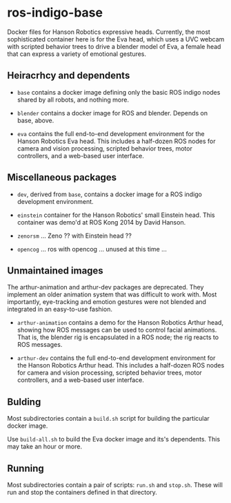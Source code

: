 ros-indigo-base
===============
Docker files for Hanson Robotics expressive heads. Currently, the most
sophisticated container here is for the Eva head, which uses a UVC
webcam with scripted behavior trees to drive a blender model of Eva,
a female head that can express a variety of emotional gestures.

## Heiracrhcy and dependents

* `base` contains a docker image defining only the basic ROS indigo 
  nodes shared by all robots, and nothing more.

* `blender` contains a docker image for ROS and blender. Depends on
   base, above.

* `eva` contains the full end-to-end development environment
   for the Hanson Robotics Eva head.  This includes a half-dozen
   ROS nodes for camera and vision processing, scripted behavior trees,
   motor controllers, and a web-based user interface.

## Miscellaneous packages

* `dev`, derived from `base`, contains a docker image for a ROS indigo
   development environment.

* `einstein` container for the Hanson Robotics' small Einstein head.
  This container was demo'd at ROS Kong 2014 by David Hanson.

* `zenorsm` ... Zeno ?? with Einstein head ??

* `opencog` ... ros with opencog ... unused at this time ...

## Unmaintained images
The arthur-animation and arthur-dev packages are deprecated. They
implement an older animation system that was difficult to work with.
Most importantly, eye-tracking and emotion gestures were not blended
and integrated in an easy-to-use fashion.

* `arthur-animation` contains a demo for the Hanson Robotics Arthur head,
   showing how ROS messages can be used to control facial animations.
   That is, the blender rig is encapsulated in a ROS node; the rig
   reacts to ROS messages.

* `arthur-dev` contains the full end-to-end development environment
   for the Hanson Robotics Arthur head.  This includes a half-dozen
   ROS nodes for camera and vision processing, scripted behavior trees,
   motor controllers, and a web-based user interface.

## Bulding
Most subdirectories contain a `build.sh` script for building the
particular docker image.

Use `build-all.sh` to build the Eva docker image and its's dependents.
This may take an hour or more.

## Running
Most subdirectories contain a pair of scripts: `run.sh` and `stop.sh`.
These will run and stop the containers defined in that directory.

